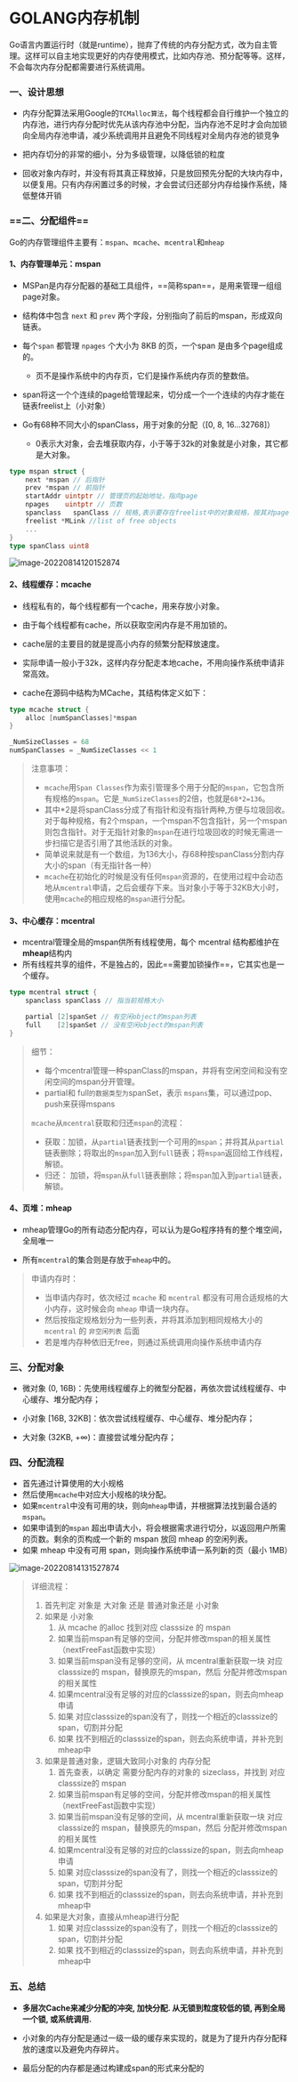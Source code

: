# GOLANG内存机制

Go语言内置运行时（就是runtime），抛弃了传统的内存分配方式，改为自主管理。这样可以自主地实现更好的内存使用模式，比如内存池、预分配等等。这样，不会每次内存分配都需要进行系统调用。



### 一、设计思想

- 内存分配算法采用Google的`TCMalloc算法`，每个线程都会自行维护一个独立的内存池，进行内存分配时优先从该内存池中分配，当内存池不足时才会向加锁向全局内存池申请，减少系统调用并且避免不同线程对全局内存池的锁竞争

- 把内存切分的非常的细小，分为多级管理，以降低锁的粒度
- 回收对象内存时，并没有将其真正释放掉，只是放回预先分配的大块内存中，以便复用。只有内存闲置过多的时候，才会尝试归还部分内存给操作系统，降低整体开销



### ==二、分配组件==

Go的内存管理组件主要有：`mspan`、`mcache`、`mcentral`和`mheap`

#### 1、内存管理单元：mspan

- MSPan是内存分配器的基础工具组件，==简称span==，是用来管理一组组page对象。

- 结构体中包含 `next` 和 `prev` 两个字段，分别指向了前后的mspan，形成双向链表。

- 每个`span` 都管理 `npages` 个大小为 8KB 的页，一个span 是由多个page组成的。
  - 页不是操作系统中的内存页，它们是操作系统内存页的整数倍。

- span将这一个个连续的page给管理起来，切分成一个一个连续的内存才能在链表freelist上（小对象）
- Go有68种不同大小的spanClass，用于对象的分配（[0, 8, 16...32768]）
  - 0表示大对象，会去堆获取内存，小于等于32k的对象就是小对象，其它都是大对象。

```go
type mspan struct {
    next *mspan // 后指针
    prev *mspan // 前指针
    startAddr uintptr // 管理页的起始地址，指向page
    npages    uintptr // 页数
    spanclass   spanClass // 规格,表示要存在freelist中的对象规格，按其对page切分
    freelist *MLink //list of free objects
    ...
}
type spanClass uint8
```

![image-20220814120152874](C:\Users\mcw\AppData\Roaming\Typora\typora-user-images\image-20220814120152874.png)



#### 2、线程缓存：mcache

- 线程私有的，每个线程都有一个cache，用来存放小对象。
- 由于每个线程都有cache，所以获取空闲内存是不用加锁的。
- cache层的主要目的就是提高小内存的频繁分配释放速度。
- 实际申请一般小于32k，这样内存分配走本地cache，不用向操作系统申请非常高效。

- cache在源码中结构为MCache，其结构体定义如下：

```go
type mcache struct {
    alloc [numSpanClasses]*mspan
}

_NumSizeClasses = 68
numSpanClasses = _NumSizeClasses << 1
```

>注意事项：
>
>- `mcache`用`Span Classes`作为索引管理多个用于分配的`mspan`，它包含所有规格的`mspan`。它是`_NumSizeClasses`的2倍，也就是`68*2=136`。
>- 其中*2是将spanClass分成了有指针和没有指针两种,方便与垃圾回收。对于每种规格，有2个mspan，一个mspan不包含指针，另一个mspan则包含指针。对于无指针对象的`mspan`在进行垃圾回收的时候无需进一步扫描它是否引用了其他活跃的对象。
>- 简单说来就是有一个数组，为136大小，存68种按spanClass分割内存大小的span（有无指针各一种）
>- `mcache`在初始化的时候是没有任何`mspan`资源的，在使用过程中会动态地从`mcentral`申请，之后会缓存下来。当对象小于等于32KB大小时，使用`mcache`的相应规格的`mspan`进行分配。



#### 3、中心缓存：mcentral

- mcentral管理全局的mspan供所有线程使用，每个 mcentral 结构都维护在**mheap**结构内
- 所有线程共享的组件，不是独占的，因此==需要加锁操作==，它其实也是一个缓存。

```go
type mcentral struct {
    spanclass spanClass // 指当前规格大小

    partial [2]spanSet // 有空闲object的mspan列表
    full    [2]spanSet // 没有空闲object的mspan列表
}
```

>细节：
>
>- 每个mcentral管理一种spanClass的mspan，并将有空闲空间和没有空闲空间的mspan分开管理。
>- partial和 full`的数据类型为`spanSet，表示 `mspans`集，可以通过pop、push来获得mspans
>
>`mcache`从`mcentral`获取和归还`mspan`的流程：
>
>- 获取：加锁，从`partial`链表找到一个可用的`mspan`；并将其从`partial`链表删除；将取出的`mspan`加入到`full`链表；将`mspan`返回给工作线程，解锁。
>- 归还： 加锁，将`mspan`从`full`链表删除；将`mspan`加入到`partial`链表，解锁。



#### 4、页堆：mheap

- mheap管理Go的所有动态分配内存，可以认为是Go程序持有的整个堆空间，全局唯一

- 所有`mcentral`的集合则是存放于`mheap`中的。

>申请内存时：
>
>- 当申请内存时，依次经过 `mcache` 和 `mcentral` 都没有可用合适规格的大小内存，这时候会向 `mheap` 申请一块内存。
>- 然后按指定规格划分为一些列表，并将其添加到相同规格大小的 `mcentral` 的 `非空闲列表` 后面
>- 若是堆内存种依旧无free，则通过系统调用向操作系统申请内存



### 三、分配对象

- 微对象 (0, 16B)：先使用线程缓存上的微型分配器，再依次尝试线程缓存、中心缓存、堆分配内存；

- 小对象 [16B, 32KB]：依次尝试线程缓存、中心缓存、堆分配内存；

- 大对象 (32KB, +∞)：直接尝试堆分配内存；



### 四、分配流程

- 首先通过计算使用的大小规格
- 然后使用`mcache`中对应大小规格的块分配。
- 如果`mcentral`中没有可用的块，则向`mheap`申请，并根据算法找到最合适的`mspan`。
- 如果申请到的`mspan` 超出申请大小，将会根据需求进行切分，以返回用户所需的页数。剩余的页构成一个新的 mspan 放回 mheap 的空闲列表。
- 如果 mheap 中没有可用 span，则向操作系统申请一系列新的页（最小 1MB）

![image-20220814131527874](C:\Users\mcw\AppData\Roaming\Typora\typora-user-images\image-20220814131527874.png)





> 详细流程：
>
> 1. 首先判定 对象是 大对象 还是 普通对象还是 小对象
> 2. 如果是 小对象
>    1. 从 mcache 的alloc 找到对应 classsize 的 mspan
>    2. 如果当前mspan有足够的空间，分配并修改mspan的相关属性（nextFreeFast函数中实现）
>    3. 如果当前mspan没有足够的空间，从 mcentral重新获取一块 对应 classsize的 mspan，替换原先的mspan，然后 分配并修改mspan的相关属性
>    4. 如果mcentral没有足够的对应的classsize的span，则去向mheap申请
>    5. 如果 对应classsize的span没有了，则找一个相近的classsize的span，切割并分配
>    6. 如果 找不到相近的classsize的span，则去向系统申请，并补充到mheap中
> 3. 如果是普通对象，逻辑大致同小对象的 内存分配
>    1. 首先查表，以确定 需要分配内存的对象的 sizeclass，并找到 对应 classsize的 mspan
>    2. 如果当前mspan有足够的空间，分配并修改mspan的相关属性（nextFreeFast函数中实现）
>    3. 如果当前mspan没有足够的空间，从 mcentral重新获取一块 对应 classsize的 mspan，替换原先的mspan，然后 分配并修改mspan的相关属性
>    4. 如果mcentral没有足够的对应的classsize的span，则去向mheap申请
>    5. 如果 对应classsize的span没有了，则找一个相近的classsize的span，切割并分配
>    6. 如果 找不到相近的classsize的span，则去向系统申请，并补充到mheap中
> 4. 如果是大对象，直接从mheap进行分配
>    1. 如果 对应classsize的span没有了，则找一个相近的classsize的span，切割并分配
>    2. 如果 找不到相近的classsize的span，则去向系统申请，并补充到mheap中



### 五、总结

- **多层次Cache来减少分配的冲突, 加快分配. 从无锁到粒度较低的锁, 再到全局一个锁, 或系统调用.**

- 小对象的内存分配是通过一级一级的缓存来实现的，就是为了提升内存分配释放的速度以及避免内存碎片。

- 最后分配的内存都是通过构建成span的形式来分配的